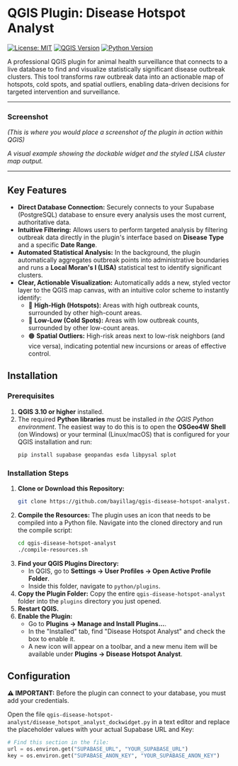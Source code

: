 # QGIS Plugin: Disease Hotspot Analyst

[![License: MIT](https://img.shields.io/badge/License-MIT-yellow.svg)](https://opensource.org/licenses/MIT)
[![QGIS Version](https://img.shields.io/badge/QGIS-3.10+-green.svg)](https://www.qgis.org/)
[![Python Version](https://img.shields.io/badge/python-3.7+-blue.svg)](https://www.python.org/)

A professional QGIS plugin for animal health surveillance that connects to a live database to find and visualize statistically significant disease outbreak clusters. This tool transforms raw outbreak data into an actionable map of hotspots, cold spots, and spatial outliers, enabling data-driven decisions for targeted intervention and surveillance.

---

### Screenshot
*(This is where you would place a screenshot of the plugin in action within QGIS)*
 
*A visual example showing the dockable widget and the styled LISA cluster map output.*

---

## Key Features

*   **Direct Database Connection:** Securely connects to your Supabase (PostgreSQL) database to ensure every analysis uses the most current, authoritative data.
*   **Intuitive Filtering:** Allows users to perform targeted analysis by filtering outbreak data directly in the plugin's interface based on **Disease Type** and a specific **Date Range**.
*   **Automated Statistical Analysis:** In the background, the plugin automatically aggregates outbreak points into administrative boundaries and runs a **Local Moran's I (LISA)** statistical test to identify significant clusters.
*   **Clear, Actionable Visualization:** Automatically adds a new, styled vector layer to the QGIS map canvas, with an intuitive color scheme to instantly identify:
    *   🔴 **High-High (Hotspots):** Areas with high outbreak counts, surrounded by other high-count areas.
    *   🔵 **Low-Low (Cold Spots):** Areas with low outbreak counts, surrounded by other low-count areas.
    *   🟠 **Spatial Outliers:** High-risk areas next to low-risk neighbors (and vice versa), indicating potential new incursions or areas of effective control.

## Installation

### Prerequisites
1.  **QGIS 3.10 or higher** installed.
2.  The required **Python libraries** must be installed *in the QGIS Python environment*. The easiest way to do this is to open the **OSGeo4W Shell** (on Windows) or your terminal (Linux/macOS) that is configured for your QGIS installation and run:
    ```bash
    pip install supabase geopandas esda libpysal splot
    ```

### Installation Steps
1.  **Clone or Download this Repository:**
    ```bash
    git clone https://github.com/bayillag/qgis-disease-hotspot-analyst.git
    ```
2.  **Compile the Resources:** The plugin uses an icon that needs to be compiled into a Python file. Navigate into the cloned directory and run the compile script:
    ```bash
    cd qgis-disease-hotspot-analyst
    ./compile-resources.sh
    ```
3.  **Find your QGIS Plugins Directory:**
    *   In QGIS, go to **Settings -> User Profiles -> Open Active Profile Folder**.
    *   Inside this folder, navigate to `python/plugins`.
4.  **Copy the Plugin Folder:** Copy the entire `qgis-disease-hotspot-analyst` folder into the `plugins` directory you just opened.
5.  **Restart QGIS.**
6.  **Enable the Plugin:**
    *   Go to **Plugins -> Manage and Install Plugins...**.
    *   In the "Installed" tab, find "Disease Hotspot Analyst" and check the box to enable it.
    *   A new icon will appear on a toolbar, and a new menu item will be available under **Plugins -> Disease Hotspot Analyst**.

## Configuration

**⚠️ IMPORTANT:** Before the plugin can connect to your database, you must add your credentials.

Open the file `qgis-disease-hotspot-analyst/disease_hotspot_analyst_dockwidget.py` in a text editor and replace the placeholder values with your actual Supabase URL and Key:

```python
# Find this section in the file:
url = os.environ.get("SUPABASE_URL", "YOUR_SUPABASE_URL")
key = os.environ.get("SUPABASE_ANON_KEY", "YOUR_SUPABASE_ANON_KEY")
